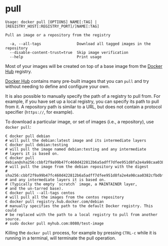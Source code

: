 <!--[metadata]>
+++
title = "pull"
description = "The pull command description and usage"
keywords = ["pull, image, hub, docker"]
[menu.main]
parent = "smn_cli"
+++
<![end-metadata]-->

# pull

    Usage: docker pull [OPTIONS] NAME[:TAG] | [REGISTRY_HOST[:REGISTRY_PORT]/]NAME[:TAG]

    Pull an image or a repository from the registry

      -a, --all-tags                Download all tagged images in the repository
      --disable-content-trust=true  Skip image verification
      --help                        Print usage

Most of your images will be created on top of a base image from the
[Docker Hub](https://hub.docker.com) registry.

[Docker Hub](https://hub.docker.com) contains many pre-built images that you
can `pull` and try without needing to define and configure your own.

It is also possible to manually specify the path of a registry to pull from.
For example, if you have set up a local registry, you can specify its path to
pull from it. A repository path is similar to a URL, but does not contain
a protocol specifier (`https://`, for example).

To download a particular image, or set of images (i.e., a repository),
use `docker pull`:

    € docker pull debian
    # will pull the debian:latest image and its intermediate layers
    € docker pull debian:testing
    # will pull the image named debian:testing and any intermediate
    # layers it is based on.
    € docker pull debian@sha256:cbbf2f9a99b47fc460d422812b6a5adff7dfee951d8fa2e4a98caa0382cfbdbf
    # will pull the image from the debian repository with the digest
    # sha256:cbbf2f9a99b47fc460d422812b6a5adff7dfee951d8fa2e4a98caa0382cfbdbf
    # and any intermediate layers it is based on.
    # (Typically the empty `scratch` image, a MAINTAINER layer,
    # and the un-tarred base).
    € docker pull --all-tags centos
    # will pull all the images from the centos repository
    € docker pull registry.hub.docker.com/debian
    # manually specifies the path to the default Docker registry. This could
    # be replaced with the path to a local registry to pull from another source.
    # sudo docker pull myhub.com:8080/test-image

Killing the `docker pull` process, for example by pressing `CTRL-c` while it is
running in a terminal, will terminate the pull operation.
